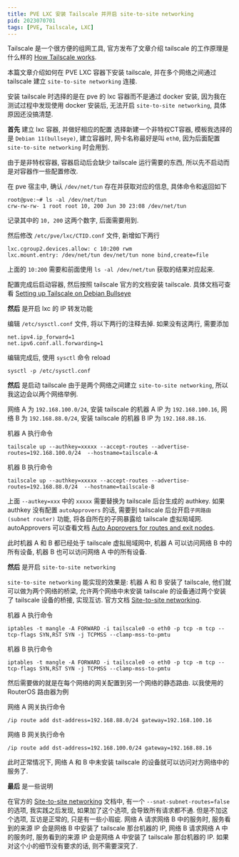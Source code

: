 ```yaml
---
title: PVE LXC 安装 Tailscale 并开启 site-to-site networking
pid: 2023070701
tags: [PVE, Tailscale, LXC]
---
```


Tailscale 是一个很方便的组网工具, 官方发布了文章介绍 tailscale 的工作原理是什么样的 [How Tailscale works](https://tailscale.com/blog/how-tailscale-works/).

本篇文章介绍如何在 PVE LXC 容器下安装 tailscale, 并在多个网络之间通过 tailscale 建立 `site-to-site networking` 连接.

安装 tailscale 时选择的是在 pve 的 lxc 容器而不是通过 docker 安装, 因为我在测试过程中发现使用 docker 安装后, 无法开启 `site-to-site networking`, 具体原因还没搞清楚.

**首先** 建立 lxc 容器, 并做好相应的配置
选择新建一个非特权CT容器, 模板我选择的是 `Debian 11(bullseye)`, 建立容器时, 网卡名称最好是叫 `eth0`, 因为后面配置 `site-to-site networking` 时会用到.

由于是非特权容器, 容器启动后会缺少 tailscale 运行需要的东西, 所以先不启动而是对容器作一些配置修改.

在 pve 宿主中, 确认 `/dev/net/tun` 存在并获取对应的信息, 具体命令和返回如下

```
root@pve:~# ls -al /dev/net/tun
crw-rw-rw- 1 root root 10, 200 Jun 30 23:08 /dev/net/tun
```

记录其中的 `10, 200` 这两个数字, 后面需要用到.

然后修改 `/etc/pve/lxc/CTID.conf` 文件, 新增如下两行

```
lxc.cgroup2.devices.allow: c 10:200 rwm
lxc.mount.entry: /dev/net/tun dev/net/tun none bind,create=file
```

上面的 `10:200` 需要和前面使用 `ls -al /dev/net/tun` 获取的结果对应起来.

配置完成后启动容器, 然后按照 tailscale 官方的文档安装 tailscale. 具体文档可查看 [Setting up Tailscale on Debian Bullseye](https://tailscale.com/kb/1038/install-debian-bullseye/)

**然后** 是开启 lxc 的 IP 转发功能

编辑 `/etc/sysctl.conf` 文件, 将以下两行的注释去掉. 如果没有这两行, 需要添加

```
net.ipv4.ip_forward=1
net.ipv6.conf.all.forwarding=1
```

编辑完成后, 使用 `sysctl` 命令 reload

```
sysctl -p /etc/sysctl.conf
```

**然后** 是启动 tailscale
由于是两个网络之间建立 `site-to-site networking`, 所以我这边会以两个网络举例.

网络 A 为 `192.168.100.0/24`, 安装 tailscale 的机器 A IP 为 `192.168.100.16`, 网络 B 为 `192.168.88.0/24`, 安装 tailscale 的机器 B IP 为 `192.168.88.16`.

机器 A 执行命令
```
tailscale up --authkey=xxxxx --accept-routes --advertise-routes=192.168.100.0/24  --hostname=tailscale-A
```

机器 B 执行命令
```
tailscale up --authkey=xxxxx --accept-routes --advertise-routes=192.168.88.0/24  --hostname=tailscale-B
```

上面 `--autkey=xxx` 中的 `xxxxx` 需要替换为 tailscale 后台生成的 authkey. 如果 authkey 没有配置 `autoApprovers` 的话, 需要到 tailscale 后台开启`子网路由(subnet router)` 功能, 将各自所在的子网暴露给 tailscale 虚拟局域网. autoApprovers 可以查看文档 [Auto Approvers for routes and exit nodes](https://tailscale.com/kb/1018/acls/#auto-approvers-for-routes-and-exit-nodes).

此时机器 A 和 B 都已经处于 tailscale 虚拟局域网中, 机器 A 可以访问网络 B 中的所有设备, 机器 B 也可以访问网络 A 中的所有设备.

**然后** 是开启 `site-to-site networking`

`site-to-site networking` 能实现的效果是: 机器 A 和 B 安装了 tailscale, 他们就可以做为两个网络的桥梁, 允许两个网络中未安装 tailscale 的设备通过两个安装了 tailscale 设备的桥接, 实现互访. 官方文档 [Site-to-site networking](https://tailscale.com/kb/1214/site-to-site/).

机器 A 执行命令
```
iptables -t mangle -A FORWARD -i tailscale0 -o eth0 -p tcp -m tcp --tcp-flags SYN,RST SYN -j TCPMSS --clamp-mss-to-pmtu
```

机器 B 执行命令
```
iptables -t mangle -A FORWARD -i tailscale0 -o eth0 -p tcp -m tcp --tcp-flags SYN,RST SYN -j TCPMSS --clamp-mss-to-pmtu
```

然后需要做的就是在每个网络的网关配置到另一个网络的静态路由. 以我使用的 RouterOS 路由器为例

网络 A 网关执行命令
```
/ip route add dst-address=192.168.88.0/24 gateway=192.168.100.16
```

网络 B 网关执行命令
```
/ip route add dst-address=192.168.100.0/24 gateway=192.168.88.16
```

此时正常情况下, 网络 A 和 B 中未安装 tailscale 的设备就可以访问对方网络中的服务了.

**最后** 是一些说明

在官方的 [Site-to-site networking](https://tailscale.com/kb/1214/site-to-site/) 文档中, 有一个 `--snat-subnet-routes=false` 的选项, 我实践之后发现, 如果加了这个选项, 会导致所有请求都不通. 但是不加这个选项, 互访是正常的, 只是有一些小瑕疵. 网络 A 请求网络 B 中的服务时, 服务看到的来源 IP 会是网络 B 中安装了 tailscale 那台机器的 IP, 网络 B 请求网络 A 中的服务时, 服务看到的来源 IP 会是网络 A 中安装了 tailscale 那台机器的 IP. 如果对这个小的细节没有要求的话, 则不需要深究了.

